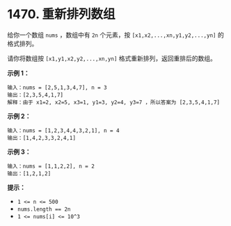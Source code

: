 # 1470. 重新排列数组

给你一个数组 `nums` ，数组中有 `2n` 个元素，按 `[x1,x2,...,xn,y1,y2,...,yn]` 的格式排列。

请你将数组按 `[x1,y1,x2,y2,...,xn,yn]` 格式重新排列，返回重排后的数组。

**示例 1：**

```()
输入：nums = [2,5,1,3,4,7], n = 3
输出：[2,3,5,4,1,7] 
解释：由于 x1=2, x2=5, x3=1, y1=3, y2=4, y3=7 ，所以答案为 [2,3,5,4,1,7]
```

**示例 2：**

```()
输入：nums = [1,2,3,4,4,3,2,1], n = 4
输出：[1,4,2,3,3,2,4,1]
```

**示例 3：**

```()
输入：nums = [1,1,2,2], n = 2
输出：[1,2,1,2]
```

**提示：**

- `1 <= n <= 500`
- `nums.length == 2n`
- `1 <= nums[i] <= 10^3`
